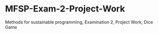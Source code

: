 # MFSP-Exam-2-Project-Work
Methods for sustainable programming, Examination 2, Project Work, Dice Game
